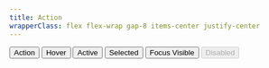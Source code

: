 ```yaml
---
title: Action
wrapperClass: flex flex-wrap gap-8 items-center justify-center
---
```


<button type="button" class="vv-button vv-button--action">
   Action
</button>

<button type="button" class="vv-button vv-button--action hover">
    Hover
</button>

<button type="button" class="vv-button vv-button--action active">
    Active
</button>

<button type="button" class="vv-button vv-button--action selected" aria-selected="true">
    Selected
</button>

<button type="button" class="vv-button vv-button--action focus-visible">
    Focus Visible
</button>

<button type="button" class="vv-button vv-button--action" disabled>
    Disabled
</button>